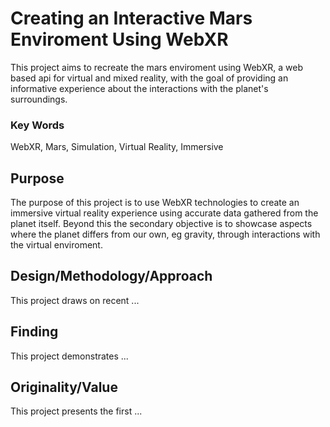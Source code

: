 # Creating an Interactive Mars Enviroment Using WebXR
This project aims to recreate the mars enviroment using WebXR, a web based api for virtual and mixed reality, with the goal of providing an informative experience about the interactions with the planet's surroundings.

### Key Words
WebXR, Mars, Simulation, Virtual Reality, Immersive

## Purpose
The purpose of this project is to use WebXR technologies to create an immersive virtual reality experience using accurate data gathered from the planet itself. Beyond this the secondary objective is to showcase aspects where the planet differs from our own, eg gravity, through interactions with the virtual enviroment.

## Design/Methodology/Approach
This project draws on recent ...

## Finding
This project demonstrates ...

## Originality/Value
This project presents the first ...
